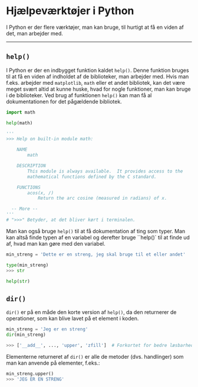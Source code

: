 # Hjælpeværktøjer i Python

I Python er der flere værktøjer, man kan bruge, til hurtigt at få en viden af det, man arbejder med.

---
## `help()`
I Python er der en indbygget funktion kaldet `help()`. Denne funktion bruges til at få en viden af indholdet af de biblioteker, man arbejder med. Hvis man f.eks. arbejder med `matplotlib`, `math` eller et andet bibliotek, kan det være meget svært altid at kunne huske, hvad for nogle funktioner, man kan bruge i de biblioteker. Ved brug af funktionen `help()` kan man få al dokumentationen for det pågældende bibliotek.

```python
import math

help(math)

'''
>>> Help on built-in module math:

    NAME
        math

    DESCRIPTION
        This module is always available.  It provides access to the
        mathematical functions defined by the C standard.

    FUNCTIONS
        acos(x, /)
            Return the arc cosine (measured in radians) of x.

  -- More --
'''
# ">>>" Betyder, at det bliver kørt i terminalen.
```

Man kan også bruge `help()` til at få dokumentation af ting som typer. Man kan altså finde typen af en variabel og derefter bruge ``help()` til at finde ud af, hvad man kan gøre med den variabel.

```python
min_streng = 'Dette er en streng, jeg skal bruge til et eller andet'

type(min_streng)
>>> str

help(str)
```

## `dir()`
`dir()` er på en måde den korte version af `help()`, da den returnerer de operationer, som kan blive lavet på et element i koden.

```python
min_streng = 'Jeg er en streng'
dir(min_streng)

>>> ['__add__', ..., 'upper', 'zfill']  # Forkortet for bedre læsbarhed
```
Elementerne returneret af `dir()` er alle de metoder (dvs. handlinger) som man kan anvende på elementer, f.eks.:
```python
min_streng.upper()
>>> 'JEG ER EN STRENG'
```